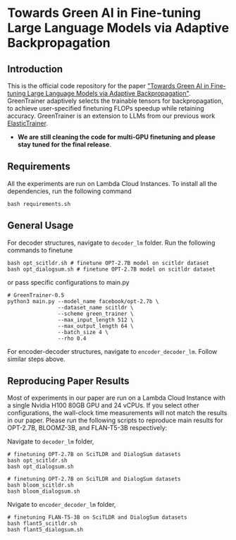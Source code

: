 # Towards Green AI in Fine-tuning Large Language Models via Adaptive Backpropagation

## Introduction
This is the official code repository for the paper ["Towards Green AI in Fine-tuning Large Language Models via Adaptive Backpropagation"](https://arxiv.org/abs/2309.13192). GreenTrainer adaptively selects the trainable tensors for backpropagation, to achieve user-specified finetuning FLOPs speedup while retaining accuracy. GreenTrainer is an extension to LLMs from our previous work [ElasticTrainer](https://github.com/pittisl/ElasticTrainer).

* **We are still cleaning the code for multi-GPU finetuning and please stay tuned for the final release**.


## Requirements
All the experiments are run on Lambda Cloud Instances. To install all the dependencies, run the following command
```
bash requirements.sh
```
## General Usage
For decoder structures, navigate to `decoder_lm` folder. Run the following commands to finetune

```
bash opt_scitldr.sh # finetune OPT-2.7B model on scitldr dataset
bash opt_dialogsum.sh # finetune OPT-2.7B model on scitldr dataset
```

or pass specific configurations to main.py

```
# GreenTrainer-0.5
python3 main.py --model_name facebook/opt-2.7b \
                --dataset_name scitldr \
                --scheme green_trainer \
                --max_input_length 512 \
                --max_output_length 64 \
                --batch_size 4 \
                --rho 0.4
```

For encoder-decoder structures, navigate to `encoder_decoder_lm`. Follow similar steps above.

## Reproducing Paper Results
Most of experiments in our paper are run on a Lambda Cloud Instance with a single Nvidia H100 80GB GPU and 24 vCPUs. If you select other configurations, the wall-clock time measurements will not match the results in our paper. Please run the following scripts to reproduce main results for OPT-2.7B, BLOOMZ-3B, and FLAN-T5-3B respectively:

Navigate to `decoder_lm` folder,
```
# finetuning OPT-2.7B on SciTLDR and DialogSum datasets
bash opt_scitldr.sh
bash opt_dialogsum.sh

# finetuning OPT-2.7B on SciTLDR and DialogSum datasets
bash bloom_scitldr.sh
bash bloom_dialogsum.sh
```
Nvigate to `encoder_decoder_lm` folder,
```
# finetuning FLAN-T5-3B on SciTLDR and DialogSum datasets
bash flant5_scitldr.sh
bash flant5_dialogsum.sh
```

